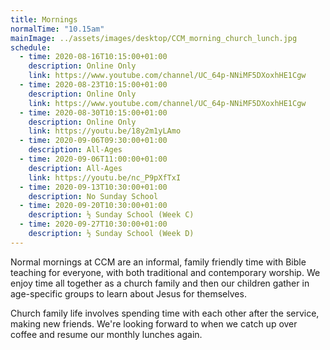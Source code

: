 ```yaml
---
title: Mornings
normalTime: "10.15am"
mainImage: ../assets/images/desktop/CCM_morning_church_lunch.jpg
schedule:
  - time: 2020-08-16T10:15:00+01:00
    description: Online Only
    link: https://www.youtube.com/channel/UC_64p-NNiMF5DXoxhHE1Cgw
  - time: 2020-08-23T10:15:00+01:00
    description: Online Only
    link: https://www.youtube.com/channel/UC_64p-NNiMF5DXoxhHE1Cgw
  - time: 2020-08-30T10:15:00+01:00
    description: Online Only
    link: https://youtu.be/18y2m1yLAmo
  - time: 2020-09-06T09:30:00+01:00
    description: All-Ages
  - time: 2020-09-06T11:00:00+01:00
    description: All-Ages
    link: https://youtu.be/nc_P9pXfTxI    
  - time: 2020-09-13T10:30:00+01:00
    description: No Sunday School
  - time: 2020-09-20T10:30:00+01:00
    description: ½ Sunday School (Week C)
  - time: 2020-09-27T10:30:00+01:00
    description: ½ Sunday School (Week D)
---
```

Normal mornings at CCM are an informal, family friendly time with Bible teaching for everyone, with both traditional and contemporary worship. We enjoy time all together as a church family and then our children gather in age-specific groups to learn about Jesus for themselves.

Church family life involves spending time with each other after the service, making new friends. We're looking forward to when we catch up over coffee and resume our monthly lunches again.
